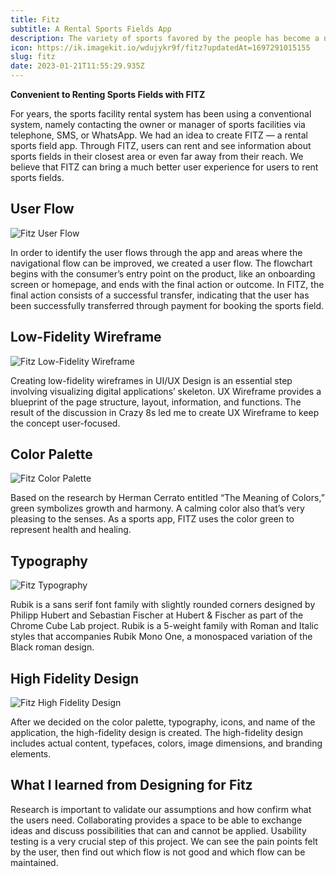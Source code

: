 ```yaml
---
title: Fitz
subtitle: A Rental Sports Fields App
description: The variety of sports favored by the people has become a new business opportunity to rent out sports facilities such as soccer, badminton, basketball, and others. Although the sports facility rental business has been growing for years, the sports facility rental system still uses a conventional system, namely contacting the owner or manager of sports facilities via telephone, SMS, or chat via the WhatsApp application.
icon: https://ik.imagekit.io/wdujykr9f/fitz?updatedAt=1697291015155
slug: fitz
date: 2023-01-21T11:55:29.935Z
---
```


**Convenient to Renting Sports Fields with FITZ**

For years, the sports facility rental system has been using a conventional system, namely contacting the owner or manager of sports facilities via telephone, SMS, or WhatsApp. We had an idea to create FITZ — a rental sports field app. Through FITZ, users can rent and see information about sports fields in their closest area or even far away from their reach. We believe that FITZ can bring a much better user experience for users to rent sports fields.

## User Flow

![Fitz User Flow](https://ik.imagekit.io/wdujykr9f/userflow.png?updatedAt=1697289540488)

In order to identify the user flows through the app and areas where the navigational flow can be improved, we created a user flow. The flowchart begins with the consumer’s entry point on the product, like an onboarding screen or homepage, and ends with the final action or outcome. In FITZ, the final action consists of a successful transfer, indicating that the user has been successfully transferred through payment for booking the sports field.

## Low-Fidelity Wireframe

![Fitz Low-Fidelity Wireframe](https://ik.imagekit.io/wdujykr9f/low-fidelity.png?updatedAt=1697289540679)

Creating low-fidelity wireframes in UI/UX Design is an essential step involving visualizing digital applications’ skeleton. UX Wireframe provides a blueprint of the page structure, layout, information, and functions. The result of the discussion in Crazy 8s led me to create UX Wireframe to keep the concept user-focused.

## Color Palette

![Fitz Color Palette](https://ik.imagekit.io/wdujykr9f/colorpallete.png?updatedAt=1697289540454)

Based on the research by Herman Cerrato entitled “The Meaning of Colors,” green symbolizes growth and harmony. A calming color also that’s very pleasing to the senses. As a sports app, FITZ uses the color green to represent health and healing.

## Typography

![Fitz Typography](https://ik.imagekit.io/wdujykr9f/typo.png?updatedAt=1697289540329)

Rubik is a sans serif font family with slightly rounded corners designed by Philipp Hubert and Sebastian Fischer at Hubert & Fischer as part of the Chrome Cube Lab project. Rubik is a 5-weight family with Roman and Italic styles that accompanies Rubik Mono One, a monospaced variation of the Black roman design.

## High Fidelity Design

![Fitz High Fidelity Design](https://ik.imagekit.io/wdujykr9f/high.png?updatedAt=1697289540840)

After we decided on the color palette, typography, icons, and name of the application, the high-fidelity design is created. The high-fidelity design includes actual content, typefaces, colors, image dimensions, and branding elements.

## What I learned from Designing for Fitz

Research is important to validate our assumptions and how confirm what the users need. Collaborating provides a space to be able to exchange ideas and discuss possibilities that can and cannot be applied. Usability testing is a very crucial step of this project. We can see the pain points felt by the user, then find out which flow is not good and which flow can be maintained.

